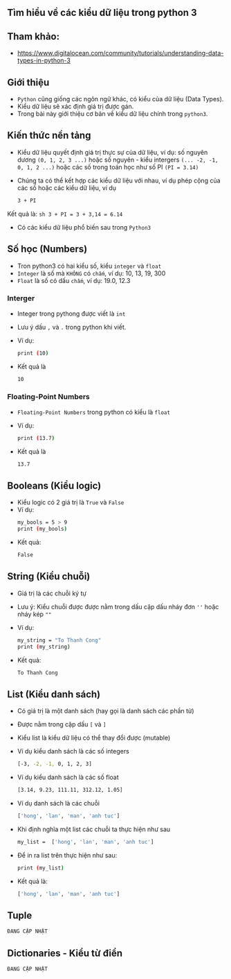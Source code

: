 ## Tìm hiểu về các kiểu dữ liệu trong python 3

## Tham khảo:

- https://www.digitalocean.com/community/tutorials/understanding-data-types-in-python-3

## Giới thiệu

- `Python` cũng giống các ngôn ngữ khác, có kiểu của dữ liệu (Data Types).
- Kiểu dữ liệu sẽ xác định giá trị được gán.
- Trong bài này giới thiệu cơ bản về kiểu dữ liệu chính trong `python3`.

## Kiến thức nền tảng

- Kiểu dữ liệu quyết định giá trị thực sự của dữ liệu, ví dụ: số nguyên dương `(0, 1, 2, 3 ...)` hoặc số nguyên - kiểu intergers `(... -2, -1, 0, 1, 2 ...)` hoặc các số trong toán học như số PI `(PI = 3.14)`

- Chúng ta có thể kết hợp các kiểu dữ liệu với nhau, ví dụ phép cộng của các số hoặc các kiểu dữ liệu, ví dụ
	```sh
	3 + PI
	```

Kết quả là: 
	```sh
	3 + PI = 3 + 3,14 = 6.14
	```

- Có các kiểu dữ liệu phổ biến sau trong `Python3`

## Số học (Numbers)
- Tron python3 có hai kiểu số, kiểu `integer` và `float`
- `Integer` là số mà `KHÔNG` có `chấm`, ví dụ: 10, 13, 19, 300
- `Float` là số có dấu `chấm`, ví dụ: 19.0, 12.3 

### Interger

- Integer trong pythong được viết là `int`
- Lưu ý dấu `,` và `.` trong python khi viết.
- Ví dụ:
	```sh
	print (10)
	```

- Kết quả là
	```sh
	10
	```

### Floating-Point Numbers

- `Floating-Point Numbers` trong python có kiểu là `float`
- Ví dụ: 
	```sh
	print (13.7)
	```

- Kết quả là
	```sh
	13.7
	```

## Booleans (Kiểu logic)

- Kiểu logic có 2 giá trị là `True` và `False`
- Ví dụ:
	```sh
	my_bools = 5 > 9
	print (my_bools)
	```
- Kết quả:
	```sh
	False
	```

## String (Kiểu chuỗi)

- Giá trị là các chuỗi ký tự
- Lưu ý: Kiểu chuỗi được được nằm trong dấu cặp dấu nháy đơn `''` hoặc nháy kép `""`
- Ví dụ: 
	```sh
	my_string = "To Thanh Cong"
	print (my_string)
	```

- Kết quả: 
	```sh
	To Thanh Cong
	```

## List (Kiểu danh sách)

- Có giá trị là một danh sách (hay gọi là danh sách các phần tử)
- Được nằm trong cặp dấu `[` và `]`
- Kiểu list là kiểu dữ liệu có thể thay đổi được (mutable)

- Ví dụ kiểu danh sách là các số integers
	```sh
	[-3, -2, -1, 0, 1, 2, 3]
	```
- Ví dụ kiểu danh sách là các số float
	```sh
	[3.14, 9.23, 111.11, 312.12, 1.05]
	```
- Ví dụ danh sách là các chuỗi
	```sh
	['hong', 'lan', 'man', 'anh tuc']
	```
- Khi định nghĩa một list các chuỗi ta thực hiện như sau
	```sh
	my_list =  ['hong', 'lan', 'man', 'anh tuc']
	```
- Để in ra list trên thực hiện như sau:
	```sh
	print (my_list)
	```
- Kết quả là:
	```sh
	['hong', 'lan', 'man', 'anh tuc']
	```

## Tuple 
```sh
ĐANG CẬP NHẬT
```

## Dictionaries - Kiểu từ điển
```sh
ĐANG CẬP NHẬT
```




